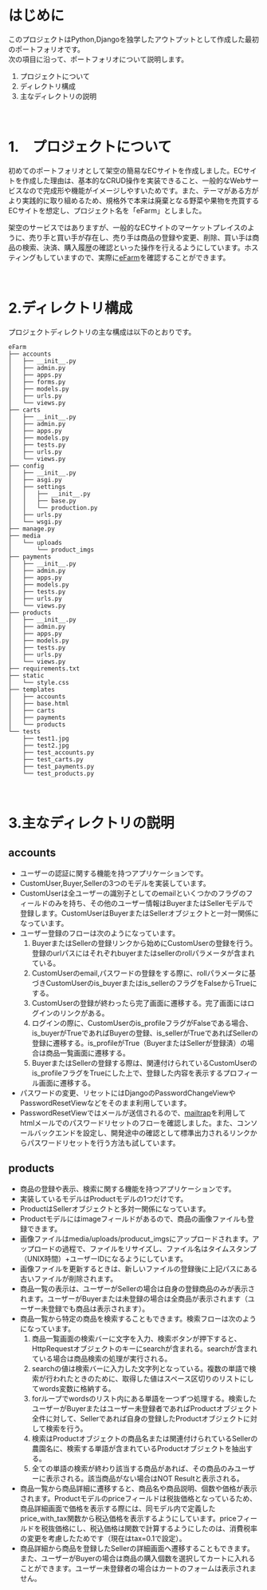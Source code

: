 # はじめに

このプロジェクトはPython,Djangoを独学したアウトプットとして作成した最初のポートフォリオです。  
次の項目に沿って、ポートフォリオについて説明します。

1. プロジェクトについて
2. ディレクトリ構成
3. 主なディレクトリの説明

<br>

# 1.　プロジェクトについて

初めてのポートフォリオとして架空の簡易なECサイトを作成しました。ECサイトを作成した理由は、基本的なCRUD操作を実装できること、一般的なWebサービスなので完成形や機能がイメージしやすいためです。また、テーマがある方がより実践的に取り組めるため、規格外で本来は廃棄となる野菜や果物を売買するECサイトを想定し、プロジェクト名を「eFarm」としました。 

架空のサービスではありますが、一般的なECサイトのマーケットプレイスのように、売り手と買い手が存在し、売り手は商品の登録や変更、削除、買い手は商品の検索、決済、購入履歴の確認といった操作を行えるようにしています。ホスティングもしていますので、実際に[eFarm](https://rkrk.pythonanywhere.com/)を確認することができます。

<br>

# 2.ディレクトリ構成

プロジェクトディレクトリの主な構成は以下のとおりです。


    eFarm
    ├── accounts
    │   ├── __init__.py
    │   ├── admin.py
    │   ├── apps.py
    │   ├── forms.py
    │   ├── models.py
    │   ├── urls.py
    │   └── views.py
    ├── carts
    │   ├── __init__.py
    │   ├── admin.py
    │   ├── apps.py
    │   ├── models.py
    │   ├── tests.py
    │   ├── urls.py
    │   └── views.py
    ├── config
    │   ├── __init__.py
    │   ├── asgi.py
    │   ├── settings
    │   │   ├── __init__.py
    │   │   ├── base.py
    │   │   └── production.py
    │   ├── urls.py
    │   └── wsgi.py
    ├── manage.py
    ├── media
    │   └── uploads
    │       └── product_imgs
    ├── payments
    │   ├── __init__.py
    │   ├── admin.py
    │   ├── apps.py
    │   ├── models.py
    │   ├── tests.py
    │   ├── urls.py
    │   └── views.py
    ├── products
    │   ├── __init__.py
    │   ├── admin.py
    │   ├── apps.py
    │   ├── models.py
    │   ├── tests.py
    │   ├── urls.py
    │   └── views.py
    ├── requirements.txt
    ├── static
    │   └── style.css
    ├── templates
    │   ├── accounts
    │   ├── base.html
    │   ├── carts
    │   ├── payments
    │   └── products
    └── tests
        ├── test1.jpg
        ├── test2.jpg
        ├── test_accounts.py
        ├── test_carts.py
        ├── test_payments.py
        └── test_products.py

<br>

# 3.主なディレクトリの説明

## accounts
- ユーザーの認証に関する機能を持つアプリケーションです。
- CustomUser,Buyer,Sellerの3つのモデルを実装しています。
- CustomUserは全ユーザーの識別子としてのemailといくつかのフラグのフィールドのみを持ち、その他のユーザー情報はBuyerまたはSellerモデルで登録します。CustomUserはBuyerまたはSellerオブジェクトと一対一関係になっています。
- ユーザー登録のフローは次のようになっています。
  1. BuyerまたはSellerの登録リンクから始めにCustomUserの登録を行う。登録のurlパスにはそれぞれbuyerまたはsellerのrollパラメータが含まれている。
  2. CustomUserのemail,パスワードの登録をする際に、rollパラメータに基づきCustomUserのis_buyerまたはis_sellerのフラグをFalseからTrueにする。
  3. CustomUserの登録が終わったら完了画面に遷移する。完了画面にはログインのリンクがある。
  4. ログインの際に、CustomUserのis_profileフラグがFalseである場合、is_buyerがTrueであればBuyerの登録、is_sellerがTrueであればSellerの登録に遷移する。is_profileがTrue（BuyerまたはSellerが登録済）の場合は商品一覧画面に遷移する。
  5. BuyerまたはSellerの登録する際は、関連付けられているCustomUserのis_profileフラグをTrueにした上で、登録した内容を表示するプロフィール画面に遷移する。
- パスワードの変更、リセットにはDjangoのPasswordChangeViewやPasswordResetViewなどをそのまま利用しています。
- PasswordResetViewではメールが送信されるので、[mailtrap](https://mailtrap.io/ja/email-sandbox/)を利用してhtmlメールでのパスワードリセットのフローを確認しました。また、コンソールバックエンドを設定し、開発途中の確認として標準出力されるリンクからパスワードリセットを行う方法も試しています。

## products
- 商品の登録や表示、検索に関する機能を持つアプリケーションです。
- 実装しているモデルはProductモデルの1つだけです。
- ProductはSellerオブジェクトと多対一関係になっています。
- Productモデルにはimageフィールドがあるので、商品の画像ファイルも登録できます。
- 画像ファイルはmedia/uploads/producut_imgsにアップロードされます。アップロードの過程で、ファイルをリサイズし、ファイル名はタイムスタンプ（UNIX時間）+ユーザーIDになるようにしています。
- 画像ファイルを更新するときは、新しいファイルの登録後に上記パスにある古いファイルが削除されます。
- 商品一覧の表示は、ユーザーがSellerの場合は自身の登録商品のみが表示されます。ユーザーがBuyerまたは未登録の場合は全商品が表示されます（ユーザー未登録でも商品は表示されます）。
- 商品一覧から特定の商品を検索することもできます。検索フローは次のようになっています。
  1. 商品一覧画面の検索バーに文字を入力、検索ボタンが押下すると、HttpRequestオブジェクトのキーにsearchが含まれる。searchが含まれている場合は商品検索の処理が実行される。
  2. searchの値は検索バーに入力した文字列となっている。複数の単語で検索が行われたときのために、取得した値はスペース区切りのリストにしてwords変数に格納する。
  3. forループでwordsのリスト内にある単語を一つずつ処理する。検索したユーザーがBuyerまたはユーザー未登録者であればProductオブジェクト全件に対して、Sellerであれば自身の登録したProductオブジェクトに対して検索を行う。
  4. 検索はProductオブジェクトの商品名または関連付けられているSellerの農園名に、検索する単語が含まれているProductオブジェクトを抽出する。
  5. 全ての単語の検索が終わり該当する商品があれば、その商品のみユーザーに表示される。該当商品がない場合はNOT Resultと表示される。
- 商品一覧から商品詳細に遷移すると、商品名や商品説明、個数や価格が表示されます。Productモデルのpriceフィールドは税抜価格となっているため、商品詳細画面で価格を表示する際には、同モデル内で定義したprice_with_tax関数から税込価格を表示するようにしています。priceフィールドを税抜価格にし、税込価格は関数で計算するようにしたのは、消費税率の変更を考慮したためです（現在はtax=0.1で設定）。
- 商品詳細から商品を登録したSellerの詳細画面へ遷移することもできます。また、ユーザーがBuyerの場合は商品の購入個数を選択してカートに入れることができます。ユーザー未登録者の場合はカートのフォームは表示されません。
